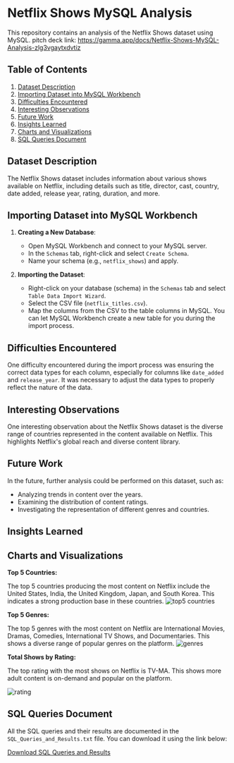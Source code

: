 # Netflix Shows MySQL Analysis

This repository contains an analysis of the Netflix Shows dataset using MySQL.
pitch deck link: https://gamma.app/docs/Netflix-Shows-MySQL-Analysis-zlg3vgaytxdvtiz

## Table of Contents
1. [Dataset Description](#dataset-description)
2. [Importing Dataset into MySQL Workbench](#importing-dataset-into-mysql-workbench)
3. [Difficulties Encountered](#difficulties-encountered)
4. [Interesting Observations](#interesting-observations)
5. [Future Work](#future-work)
6. [Insights Learned](#insights-learned)
7. [Charts and Visualizations](#charts-and-visualizations)
8. [SQL Queries Document](#sql-queries-document)

## Dataset Description

The Netflix Shows dataset includes information about various shows available on Netflix, including details such as title, director, cast, country, date added, release year, rating, duration, and more.

## Importing Dataset into MySQL Workbench

1. **Creating a New Database**:
   - Open MySQL Workbench and connect to your MySQL server.
   - In the `Schemas` tab, right-click and select `Create Schema`.
   - Name your schema (e.g., `netflix_shows`) and apply.

2. **Importing the Dataset**:
   - Right-click on your database (schema) in the `Schemas` tab and select `Table Data Import Wizard`.
   - Select the CSV file (`netflix_titles.csv`).
   - Map the columns from the CSV to the table columns in MySQL. You can let MySQL Workbench create a new table for you during the import process.

## Difficulties Encountered

One difficulty encountered during the import process was ensuring the correct data types for each column, especially for columns like `date_added` and `release_year`. It was necessary to adjust the data types to properly reflect the nature of the data.

## Interesting Observations

One interesting observation about the Netflix Shows dataset is the diverse range of countries represented in the content available on Netflix. This highlights Netflix's global reach and diverse content library.

## Future Work

In the future, further analysis could be performed on this dataset, such as:
- Analyzing trends in content over the years.
- Examining the distribution of content ratings.
- Investigating the representation of different genres and countries.

## Insights Learned
## Charts and Visualizations

**Top 5 Countries:**

The top 5 countries producing the most content on Netflix include the United States, India, the United Kingdom, Japan, and South Korea. This indicates a strong production base in these countries.
![top5 countries](https://github.com/kepher99/MySQL-Dataset-Analysis/assets/84464425/f6d6bbc0-ffec-4ed4-bdd6-c08730f36704)

**Top 5 Genres:**

The top 5 genres with the most content on Netflix are International Movies, Dramas, Comedies, International TV Shows, and Documentaries. This shows a diverse range of popular genres on the platform.
![genres](https://github.com/kepher99/MySQL-Dataset-Analysis/assets/84464425/2e9a6b84-550e-45d7-89d4-c22e265a7a8c)

**Total Shows by Rating:**

The top rating  with the most shows on Netflix is TV-MA. This shows more adult content is on-demand and popular on the platform.

![rating](https://github.com/kepher99/MySQL-Dataset-Analysis/assets/84464425/bcf6936d-f0b8-4d40-ae11-f4338c45abda)

## SQL Queries Document

All the SQL queries and their results are documented in the `SQL_Queries_and_Results.txt` file. You can download it using the link below:

[Download SQL Queries and Results](sandbox:/mnt/data/SQL_Queries_and_Results.txt)

